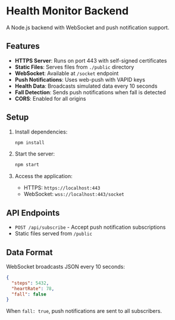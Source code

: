# Health Monitor Backend

A Node.js backend with WebSocket and push notification support.

## Features

- **HTTPS Server**: Runs on port 443 with self-signed certificates
- **Static Files**: Serves files from `./public` directory
- **WebSocket**: Available at `/socket` endpoint
- **Push Notifications**: Uses web-push with VAPID keys
- **Health Data**: Broadcasts simulated data every 10 seconds
- **Fall Detection**: Sends push notifications when fall is detected
- **CORS**: Enabled for all origins

## Setup

1. Install dependencies:
   ```bash
   npm install
   ```

2. Start the server:
   ```bash
   npm start
   ```

3. Access the application:
   - HTTPS: `https://localhost:443`
   - WebSocket: `wss://localhost:443/socket`

## API Endpoints

- `POST /api/subscribe` - Accept push notification subscriptions
- Static files served from `/public`

## Data Format

WebSocket broadcasts JSON every 10 seconds:
```json
{
  "steps": 5432,
  "heartRate": 78,
  "fall": false
}
```

When `fall: true`, push notifications are sent to all subscribers.